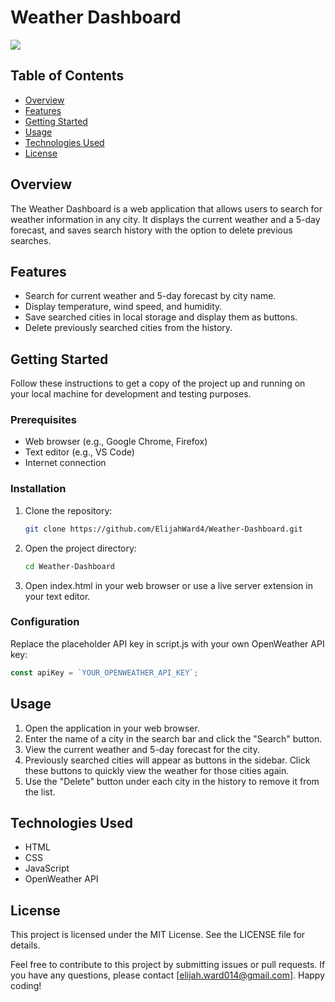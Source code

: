 # Weather Dashboard
![](WEATHER-DASHBOARD.gif)

## Table of Contents
- [Overview](#overview)
- [Features](#features)
- [Getting Started](#getting-started)
- [Usage](#usage)
- [Technologies Used](#technologies-used)
- [License](#license)

## Overview
The Weather Dashboard is a web application that allows users to search for weather information in any city. It displays the current weather and a 5-day forecast, and saves search history with the option to delete previous searches.

## Features
- Search for current weather and 5-day forecast by city name.
- Display temperature, wind speed, and humidity.
- Save searched cities in local storage and display them as buttons.
- Delete previously searched cities from the history.

## Getting Started
Follow these instructions to get a copy of the project up and running on your local machine for development and testing purposes.

### Prerequisites
- Web browser (e.g., Google Chrome, Firefox)
- Text editor (e.g., VS Code)
- Internet connection

### Installation
1. Clone the repository:
    ```bash
    git clone https://github.com/ElijahWard4/Weather-Dashboard.git
    ```
2. Open the project directory:
    ```bash
    cd Weather-Dashboard
    ```
3. Open index.html in your web browser or use a live server extension in your text editor.

### Configuration
Replace the placeholder API key in script.js with your own OpenWeather API key:
```javascript
const apiKey = `YOUR_OPENWEATHER_API_KEY`;
```

## Usage
1. Open the application in your web browser.
2. Enter the name of a city in the search bar and click the "Search" button.
3. View the current weather and 5-day forecast for the city.
4. Previously searched cities will appear as buttons in the sidebar. Click these buttons to quickly view the weather for those cities again.
5. Use the "Delete" button under each city in the history to remove it from the list.

## Technologies Used
- HTML
- CSS
- JavaScript
- OpenWeather API

## License
This project is licensed under the MIT License. See the LICENSE file for details.

Feel free to contribute to this project by submitting issues or pull requests. If you have any questions, please contact [elijah.ward014@gmail.com]. Happy coding!
